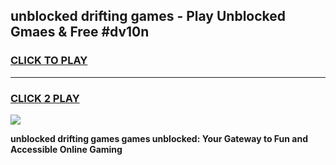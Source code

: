
## unblocked drifting games - Play Unblocked Gmaes & Free #dv10n
<h3>
<a href="https://premium.freeplayer.one?title=unblocked_drifting_games&ref=03M">CLICK TO PLAY</a></h3>
<hr>

<h3>
<a href="https://premium.freeplayer.one?title=unblocked_drifting_games&ref=03M">CLICK 2 PLAY</a>
  
</h3>

<a href="https://premium.freeplayer.one?title=unblocked_drifting_games&ref=03M"><img src="https://clearcache.store/games.png"></a>


**unblocked drifting games games unblocked: Your Gateway to Fun and Accessible Online Gaming**
